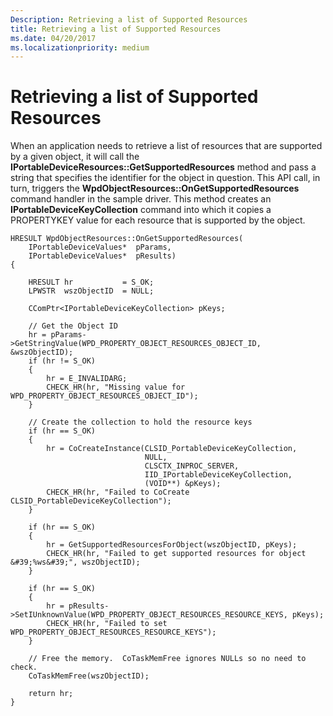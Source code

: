 ```yaml
---
Description: Retrieving a list of Supported Resources
title: Retrieving a list of Supported Resources
ms.date: 04/20/2017
ms.localizationpriority: medium
---
```


# Retrieving a list of Supported Resources


When an application needs to retrieve a list of resources that are supported by a given object, it will call the **IPortableDeviceResources::GetSupportedResources** method and pass a string that specifies the identifier for the object in question. This API call, in turn, triggers the **WpdObjectResources::OnGetSupportedResources** command handler in the sample driver. This method creates an **IPortableDeviceKeyCollection** command into which it copies a PROPERTYKEY value for each resource that is supported by the object.

```ManagedCPlusPlus
HRESULT WpdObjectResources::OnGetSupportedResources(
    IPortableDeviceValues*  pParams,
    IPortableDeviceValues*  pResults)
{

    HRESULT hr           = S_OK;
    LPWSTR  wszObjectID  = NULL;

    CComPtr<IPortableDeviceKeyCollection> pKeys;

    // Get the Object ID
    hr = pParams->GetStringValue(WPD_PROPERTY_OBJECT_RESOURCES_OBJECT_ID, &wszObjectID);
    if (hr != S_OK)
    {
        hr = E_INVALIDARG;
        CHECK_HR(hr, "Missing value for WPD_PROPERTY_OBJECT_RESOURCES_OBJECT_ID");
    }

    // Create the collection to hold the resource keys
    if (hr == S_OK)
    {
        hr = CoCreateInstance(CLSID_PortableDeviceKeyCollection,
                              NULL,
                              CLSCTX_INPROC_SERVER,
                              IID_IPortableDeviceKeyCollection,
                              (VOID**) &pKeys);
        CHECK_HR(hr, "Failed to CoCreate CLSID_PortableDeviceKeyCollection");
    }

    if (hr == S_OK)
    {
        hr = GetSupportedResourcesForObject(wszObjectID, pKeys);
        CHECK_HR(hr, "Failed to get supported resources for object &#39;%ws&#39;", wszObjectID);
    }

    if (hr == S_OK)
    {
        hr = pResults->SetIUnknownValue(WPD_PROPERTY_OBJECT_RESOURCES_RESOURCE_KEYS, pKeys);
        CHECK_HR(hr, "Failed to set WPD_PROPERTY_OBJECT_RESOURCES_RESOURCE_KEYS");
    }

    // Free the memory.  CoTaskMemFree ignores NULLs so no need to check.
    CoTaskMemFree(wszObjectID);

    return hr;
}
```

 

 





